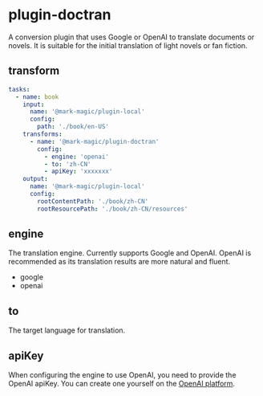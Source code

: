 # plugin-doctran

A conversion plugin that uses Google or OpenAI to translate documents or novels. It is suitable for the initial translation of light novels or fan fiction.

## transform

```yaml
tasks:
  - name: book
    input:
      name: '@mark-magic/plugin-local'
      config:
        path: './book/en-US'
    transforms:
      - name: '@mark-magic/plugin-doctran'
        config:
          - engine: 'openai'
          - to: 'zh-CN'
          - apiKey: 'xxxxxxx'
    output:
      name: '@mark-magic/plugin-local'
      config:
        rootContentPath: './book/zh-CN'
        rootResourcePath: './book/zh-CN/resources'
```

## engine

The translation engine. Currently supports Google and OpenAI. OpenAI is recommended as its translation results are more natural and fluent.

- google
- openai

## to

The target language for translation.

## apiKey

When configuring the engine to use OpenAI, you need to provide the OpenAI apiKey. You can create one yourself on the [OpenAI platform](https://platform.openai.com/api-keys).
